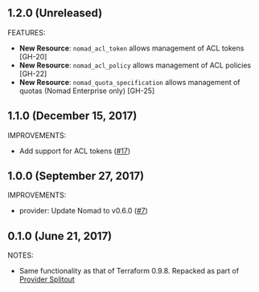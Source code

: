 ## 1.2.0 (Unreleased)

FEATURES:

* **New Resource**: `nomad_acl_token` allows management of ACL tokens [GH-20]
* **New Resource**: `nomad_acl_policy` allows management of ACL policies [GH-22]
* **New Resource**: `nomad_quota_specification` allows management of quotas (Nomad Enterprise only) [GH-25]

## 1.1.0 (December 15, 2017)

IMPROVEMENTS:

* Add support for ACL tokens ([#17](https://github.com/terraform-providers/terraform-provider-nomad/issues/17))

## 1.0.0 (September 27, 2017)

IMPROVEMENTS:

* provider: Update Nomad to v0.6.0 ([#7](https://github.com/terraform-providers/terraform-provider-nomad/issues/7))

## 0.1.0 (June 21, 2017)

NOTES:

* Same functionality as that of Terraform 0.9.8. Repacked as part of [Provider Splitout](https://www.hashicorp.com/blog/upcoming-provider-changes-in-terraform-0-10/)
